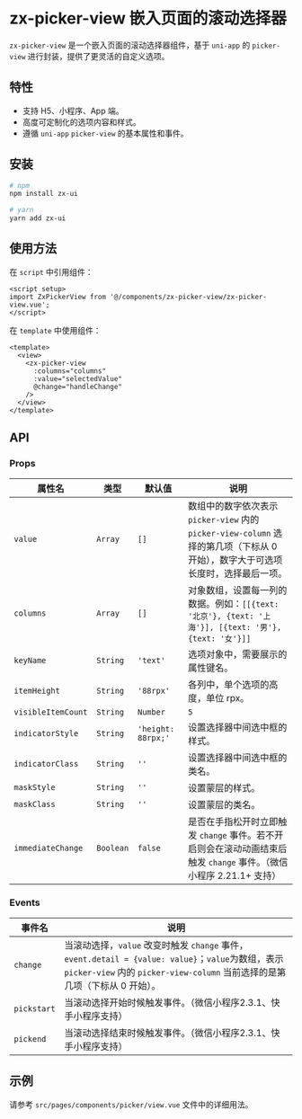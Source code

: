 # zx-picker-view 嵌入页面的滚动选择器

`zx-picker-view` 是一个嵌入页面的滚动选择器组件，基于 `uni-app` 的 `picker-view` 进行封装，提供了更灵活的自定义选项。

## 特性

-   支持 H5、小程序、App 端。
-   高度可定制化的选项内容和样式。
-   遵循 `uni-app` `picker-view` 的基本属性和事件。

## 安装

```bash
# npm
npm install zx-ui

# yarn
yarn add zx-ui
```

## 使用方法

在 `script` 中引用组件：

```vue
<script setup>
import ZxPickerView from '@/components/zx-picker-view/zx-picker-view.vue';
</script>
```

在 `template` 中使用组件：

```vue
<template>
  <view>
    <zx-picker-view
      :columns="columns"
      :value="selectedValue"
      @change="handleChange"
    />
  </view>
</template>
```

## API

### Props

| 属性名             | 类型          | 默认值        | 说明                                                                                                                               |
| ------------------ | ------------- | ------------- | ---------------------------------------------------------------------------------------------------------------------------------- |
| `value`            | `Array`       | `[]`          | 数组中的数字依次表示 `picker-view` 内的 `picker-view-column` 选择的第几项（下标从 0 开始），数字大于可选项长度时，选择最后一项。        |
| `columns`          | `Array`       | `[]`          | 对象数组，设置每一列的数据。例如：`[[{text: '北京'}, {text: '上海'}], [{text: '男'}, {text: '女'}]]`                               |
| `keyName`          | `String`      | `'text'`      | 选项对象中，需要展示的属性键名。                                                                                                       |
| `itemHeight`       | `String`      | `'88rpx'`     | 各列中，单个选项的高度，单位 rpx。                                                                                                     |
| `visibleItemCount` | `String`      | `Number`      | `5`             | 每列中可见选项的数量。                                                                                                             |
| `indicatorStyle`   | `String`      | `'height: 88rpx;'` | 设置选择器中间选中框的样式。                                                                                                         |
| `indicatorClass`   | `String`      | `''`          | 设置选择器中间选中框的类名。                                                                                                         |
| `maskStyle`        | `String`      | `''`          | 设置蒙层的样式。                                                                                                                   |
| `maskClass`        | `String`      | `''`          | 设置蒙层的类名。                                                                                                                   |
| `immediateChange`  | `Boolean`     | `false`       | 是否在手指松开时立即触发 `change` 事件。若不开启则会在滚动动画结束后触发 `change` 事件。（微信小程序 2.21.1+ 支持）                      |

### Events

| 事件名      | 说明                                                                                                                                                              |
| ----------- | ----------------------------------------------------------------------------------------------------------------------------------------------------------------- |
| `change`    | 当滚动选择，`value` 改变时触发 `change` 事件，`event.detail = {value: value}`；`value`为数组，表示 `picker-view` 内的 `picker-view-column` 当前选择的是第几项（下标从 0 开始）。 |
| `pickstart` | 当滚动选择开始时候触发事件。（微信小程序2.3.1、快手小程序支持）                                                                                                     |
| `pickend`   | 当滚动选择结束时候触发事件。（微信小程序2.3.1、快手小程序支持）                                                                                                     |

## 示例

请参考 `src/pages/components/picker/view.vue` 文件中的详细用法。
